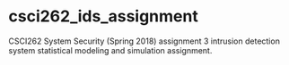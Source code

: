 # csci262_ids_assignment
CSCI262 System Security (Spring 2018) assignment 3 intrusion detection system statistical modeling and simulation assignment. 
